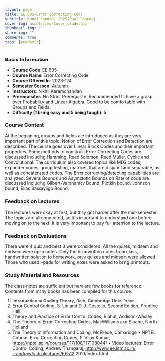 ```yaml
---
layout: page
title: EE 605-Error Correcting Code
subtitle: Kunal Randad, 2025(Dual Degree)
cover-img: assets/img/Cover_study.jpg
thumbnail-img: ""
share-img: ""
comments: true
tags: [Academic]
---
```


### Basic Information

- **Course Code**: EE 605
- **Course Name**: Error Correcting Code
- **Course Offered In**: 2023-'24
- **Semester Season**: Autumn
- **Instructors**: Nikhil Karamchandani
- **Prerequisites**: No Strict Prerequisite. Recommended to have a grasp over Probability and Linear Algebra. Good to be comfortable with Groups and Fields.
- **Difficulty (1 being easy and 5 being tough)**: 5

### Course Content


At the beginning, groups and fields  are introduced as they are very important part of this topic. Notion of Error Correction and Detection are described. The course goes over Linear Block Codes and their important properties. Some methods to construct Error Correcting Codes are discussed including Hamming, Reed Solomon, Reed Muller, Cyclic and Convolutional. The curriculum also covered topics like MDS codes, expander codes, group testing, matrices that are disjunct and separable, as well as concatenated codes. The Error correcting/detecting capabilities are analyzed. Several Bounds and Asymptotic Bounds on Rate of code are discussed including Gilbert-Varshamov Bound, Plotkin bound, Johnson bound, Elias Bassayligo Bound.
### Feedback on Lectures


The lectures were okay at first, but they got harder after the mid-semester. The topics are all connected, so it's important to understand one before moving on to the next. It is very important to pay full attention to the lecture.
### Feedback on Evaluations


There were 4 quiz and best 3 were considered. All the quizes, midsem and endsem were open notes. Only the handwritten notes from class, handwritten solution to homework, prev quizes and midsem were allowed. Those who used i-pads for writing notes were asked to bring printouts.
### Study Material and Resources


The class notes are sufficient but here are few books for reference. Contents from many books has been compiled for this course. 
1) Introduction to Coding Theory, Roth, Cambridge Univ. Press
2) Error Control Coding, S. Lin and D. J. Costello, Second Edition, Prentice Hall.
3) Theory and Practice of Error Control Codes, Blahut, Addison-Wesley
4) The Theory of Error-Correcting Codes, MacWilliams and Sloane, North-Holland
5) The Theory of Information and Coding, McEliece, Cambridge
• NPTEL Course: Error Correcting Codes, P. Vijay Kumar,
https://nptel.ac.in/courses/117/108/117108044/
• Video lectures: Error Control Coding, Andrew Thangaraj,
http://www.ee.iitm.ac.in/∼andrew/videolectures/EE512 2010/index.html